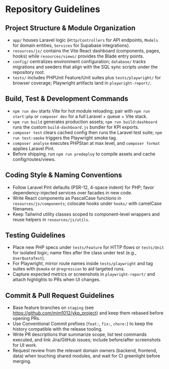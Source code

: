 # Repository Guidelines

## Project Structure & Module Organization
- `app/` houses Laravel logic (`Http/Controllers` for API endpoints, `Models` for domain entities, `Services` for Supabase integrations).
- `resources/js/` contains the Vite React dashboard (components, pages, hooks) while `resources/views/` provides the Blade entry points.
- `config/` centralizes environment configuration; `database/` tracks migrations and seeders that align with the SQL sync scripts under the repository root.
- `tests/` includes PHPUnit Feature/Unit suites plus `tests/playwright/` for browser coverage; Playwright artifacts land in `playwright-report/`.

## Build, Test & Development Commands
- `npm run dev` starts Vite for hot module reloading; pair with `npm run start:php` or `composer dev` for a full Laravel + queue + Vite stack.
- `npm run build` generates production assets; `npm run build:dashboard` runs the custom `build-dashboard.js` bundler for KPI exports.
- `composer test` clears cached config then runs the Laravel test suite; `npm run test:smoke` triggers the Playwright smoke tag.
- `composer analyse` executes PHPStan at max level, and `composer format` applies Laravel Pint.
- Before shipping, run `npm run predeploy` to compile assets and cache config/routes/views.

## Coding Style & Naming Conventions
- Follow Laravel Pint defaults (PSR-12, 4-space indent) for PHP; favor dependency-injected services over facades in new code.
- Write React components as PascalCase functions in `resources/js/components`; colocate hooks under `hooks/` with camelCase filenames.
- Keep Tailwind utility classes scoped to component-level wrappers and reuse helpers in `resources/js/utils`.

## Testing Guidelines
- Place new PHP specs under `tests/Feature` for HTTP flows or `tests/Unit` for isolated logic; name files after the class under test (e.g., `UserQuotaTest`).
- For Playwright, mirror route names inside `tests/playwright` and tag suites with `@smoke` or `@regression` to aid targeted runs.
- Capture expected metrics or screenshots in `playwright-report/` and attach highlights to PRs when UI changes.

## Commit & Pull Request Guidelines
- Base feature branches on `staging` (see https://github.com/mim1012/ykp_project) and keep them rebased before opening PRs.
- Use Conventional Commit prefixes (`feat:`, `fix:`, `chore:`) to keep the history compatible with the release tooling.
- Write PR descriptions that summarize scope, list test commands executed, and link Jira/GitHub issues; include before/after screenshots for UI work.
- Request review from the relevant domain owners (backend, frontend, data) when touching shared modules, and wait for CI greenlight before merging.
